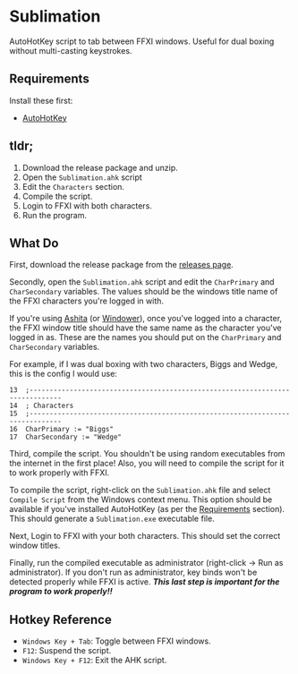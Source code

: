 # Sublimation

AutoHotKey script to tab between FFXI windows. Useful for dual boxing without multi-casting keystrokes.

## Requirements

Install these first:

- [AutoHotKey](https://www.autohotkey.com/)

## tldr;

1. Download the release package and unzip.
2. Open the `Sublimation.ahk` script
3. Edit the `Characters` section.
4. Compile the script.
5. Login to FFXI with both characters.
6. Run the program.

## What Do

First, download the release package from the [releases page](https://github.com/ffxi-mods/Sublimation/releases).

Secondly, open the `Sublimation.ahk` script and edit the `CharPrimary` and `CharSecondary` variables. The values should be the windows title name of the FFXI characters you're logged in with.

If you're using [Ashita](https://www.ashitaxi.com/) (or [Windower](http://www.windower.net/)), once you've logged into a character, the FFXI window title should have the same name as the character you've logged in as. These are the names you should put on the `CharPrimary` and `CharSecondary` variables.

For example, if I was dual boxing with two characters, Biggs and Wedge, this is the config I would use:

```ahk
13  ;------------------------------------------------------------------------------
14  ; Characters
15  ;------------------------------------------------------------------------------
16  CharPrimary := "Biggs"
17  CharSecondary := "Wedge"
```

Third, compile the script. You shouldn't be using random executables from the internet in the first place! Also, you will need to compile the script for it to work properly with FFXI.

To compile the script, right-click on the `Sublimation.ahk` file and select `Compile Script` from the Windows context menu. This option should be available if you've installed AutoHotKey (as per the [Requirements](#requirements) section). This should generate a `Sublimation.exe` executable file.

Next, Login to FFXI with your both characters. This should set the correct window titles.

Finally, run the compiled executable as administrator (right-click -> Run as administrator). If you don't run as administrator, key binds won't be detected properly while FFXI is active. ***This last step is important for the program to work properly!!***

## Hotkey Reference

- `Windows Key + Tab`: Toggle between FFXI windows.
- `F12`: Suspend the script.
- `Windows Key + F12`: Exit the AHK script.
